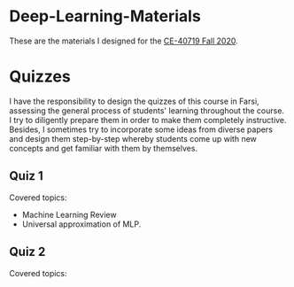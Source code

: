 # Deep-Learning-Materials
These are the materials I designed for the [CE-40719 Fall 2020](http://ce.sharif.edu/courses/99-00/1/ce719-1/index.php/section/syllabus/file/syllabus). 

# Quizzes
I have the responsibility to design the quizzes of this course in Farsi, assessing the general process of students' learning throughout the course. I try to diligently prepare them in order to make them completely instructive. Besides, I sometimes try to incorporate some ideas from diverse papers and design them step-by-step whereby students come up with new concepts and get familiar with them by themselves.

## Quiz 1
Covered topics:
+ Machine Learning Review
+ Universal approximation of MLP.

## Quiz 2
Covered topics:
